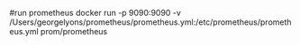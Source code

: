 #run prometheus
docker run -p 9090:9090 -v /Users/georgelyons/prometheus/prometheus.yml:/etc/prometheus/prometheus.yml prom/prometheus

